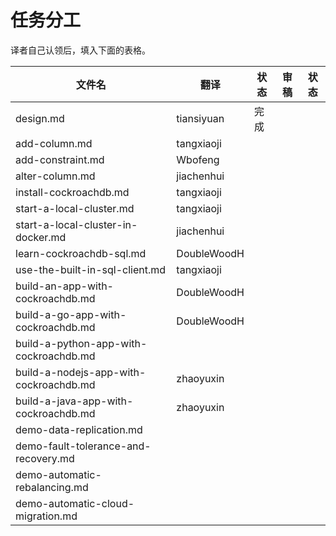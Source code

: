 # 任务分工

译者自己认领后，填入下面的表格。

| 文件名                                  | 翻译         | 状态 |  审稿 | 状态 |
| -------------------------------------- | ----------- | ---- | -----| ---- |
| design.md                              | tiansiyuan  | 完成 |       | |
| add-column.md                          | tangxiaoji  |      | | |
| add-constraint.md                      | Wbofeng     |      | | |
| alter-column.md                        | jiachenhui  |      | | |
| install-cockroachdb.md                 | tangxiaoji  |      | | |
| start-a-local-cluster.md               | tangxiaoji  |      | | |
| start-a-local-cluster-in-docker.md     | jiachenhui  |      | | |
| learn-cockroachdb-sql.md               | DoubleWoodH |      | | |
| use-the-built-in-sql-client.md         | tangxiaoji  |      | | |
| build-an-app-with-cockroachdb.md       | DoubleWoodH |      | | |
| build-a-go-app-with-cockroachdb.md     | DoubleWoodH |      | | |
| build-a-python-app-with-cockroachdb.md |             |      | | |
| build-a-nodejs-app-with-cockroachdb.md | zhaoyuxin   |      | | |
| build-a-java-app-with-cockroachdb.md   | zhaoyuxin   |      | | |
| demo-data-replication.md |||||
| demo-fault-tolerance-and-recovery.md |||||
| demo-automatic-rebalancing.md |||||
| demo-automatic-cloud-migration.md |||||
